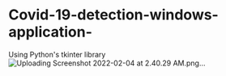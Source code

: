 # Covid-19-detection-windows-application-
Using Python's tkinter library
![Uploading Screenshot 2022-02-04 at 2.40.29 AM.png…]()

